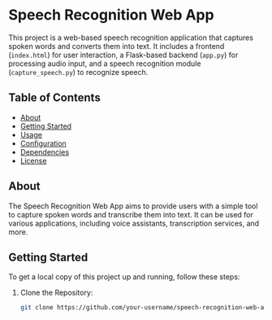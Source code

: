 # Speech Recognition Web App

This project is a web-based speech recognition application that captures spoken words and converts them into text. It includes a frontend (`index.html`) for user interaction, a Flask-based backend (`app.py`) for processing audio input, and a speech recognition module (`capture_speech.py`) to recognize speech.

## Table of Contents

- [About](#about)
- [Getting Started](#getting-started)
- [Usage](#usage)
- [Configuration](#configuration)
- [Dependencies](#dependencies)
- [License](#license)

## About

The Speech Recognition Web App aims to provide users with a simple tool to capture spoken words and transcribe them into text. It can be used for various applications, including voice assistants, transcription services, and more.

## Getting Started

To get a local copy of this project up and running, follow these steps:

1. Clone the Repository:

   ```bash
   git clone https://github.com/your-username/speech-recognition-web-app.git
